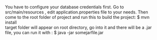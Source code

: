 You have to configure your database credentials first. Go to src/main/resources , edit application.properties file to your needs.
Then come to the root folder of project and run this to build the project: $ mvn install  
target folder will appear on root directory, go into it and there will be a .jar file, you can run it with : $ java -jar somejarfile.jar
